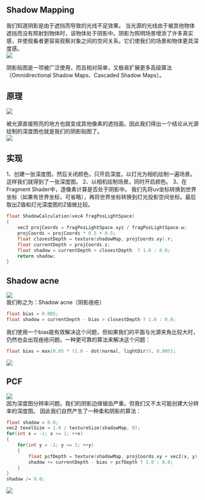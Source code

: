 ## Shadow Mapping
我们知道阴影是由于遮挡而导致的光线不足效果。
当光源的光线由于被其他物体遮挡而没有照射到物体时，该物体处于阴影中。阴影为照明场景增添了许多真实感，并使观看者更容易观察对象之间的空间关系。它们使我们的场景和物体更具深度感。  
![](https://github.com/506638093/Tutorial/blob/master/Rendering/Textures/attach_1653d1d3fde94a45.png)  

阴影贴图是一项被广泛使用，而且相对简单，又极易扩展更多高级算法（Omnidirectional Shadow Maps、Cascaded Shadow Maps）。

## 原理  
![](https://github.com/506638093/Tutorial/blob/master/Rendering/Textures/attach_1653d1fd24c4db85.png)  

被光源直接照亮的地方也就变成其他像素的遮挡面。因此我们得出一个结论从光源绘制的深度图也就是我们的阴影贴图了。  
![](https://github.com/506638093/Tutorial/blob/master/Rendering/Textures/attach_1653d22376fe4fda.png)  

## 实现
1、创建一张深度图，然后关闭颜色，只开启深度。以灯光为相机绘制一遍场景。这样我们就得到了一张深度图。
2、以相机绘制场景。同时开启颜色。
3、在Fragment Shader中，逐像素计算是否处于阴影中。
我们先将uv坐标转换到世界坐标（如果有世界坐标，可省略），再将世界坐标转换到灯光投影空间坐标。最后取出Z值和灯光深度图的Z值做比较。

```c
float ShadowCalculation(vec4 fragPosLightSpace)
{
    vec3 projCoords = fragPosLightSpace.xyz / fragPosLightSpace.w;
    projCoords = projCoords * 0.5 + 0.5;
    float closestDepth = texture(shadowMap, projCoords.xy).r; 
    float currentDepth = projCoords.z;
    float shadow = currentDepth > closestDepth  ? 1.0 : 0.0;
    return shadow;
}
```

## Shadow acne  
![](https://github.com/506638093/Tutorial/blob/master/Rendering/Textures/attach_1653d301e1961af8.png)  
我们称之为：Shadow acne（阴影痤疮）

```c
float bias = 0.005; 
float shadow = currentDepth - bias > closestDepth ? 1.0 : 0.0;
```
我们使用一个bias能有效解决这个问题，但如果我们的平面与光源夹角比较大时，仍然也会出现痤疮问题。一种更可靠的算法来解决这个问题：
```c
float bias = max(0.05 * (1.0 - dot(normal, lightDir)), 0.005);  
```
![](https://github.com/506638093/Tutorial/blob/master/Rendering/Textures/attach_1653d3ac11547cea.png)  

## PCF  
![](https://github.com/506638093/Tutorial/blob/master/Rendering/Textures/attach_1653d3c930650e15.png)  
因为深度图分辨率问题。我们的阴影边缘锯齿严重。但我们又不太可能创建大分辨率的深度图。
因此我们自然产生了一种柔和阴影的算法：

```c
float shadow = 0.0;
vec2 texelSize = 1.0 / textureSize(shadowMap, 0);
for(int x = -1; x <= 1; ++x)
{
    for(int y = -1; y <= 1; ++y)
    {
        float pcfDepth = texture(shadowMap, projCoords.xy + vec2(x, y) * texelSize).r; 
        shadow += currentDepth - bias > pcfDepth ? 1.0 : 0.0;        
    }    
}
shadow /= 9.0;
```
![](https://github.com/506638093/Tutorial/blob/master/Rendering/Textures/attach_1653d3e0668aa479.png)